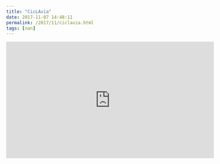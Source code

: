 ```yaml
---
title: "CicLAvia"
date: 2017-11-07 14:48:11
permalink: /2017/11/ciclavia.html
tags: [nan]
---
```


<iframe width="560" height="315" src="https://www.youtube.com/embed/wgSGb74Pqy0" frameborder="0" allowfullscreen></iframe>
